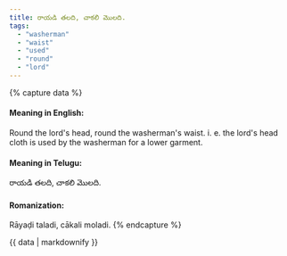 ```yaml
---
title: రాయడి తలది, చాకలి మొలది.
tags:
  - "washerman"
  - "waist"
  - "used"
  - "round"
  - "lord"
---
```


{% capture data %}
#### Meaning in English:
Round the lord's head, round the washerman's waist.
i. e. the lord's head cloth is used by the washerman for a lower garment.

#### Meaning in Telugu:
రాయడి తలది, చాకలి మొలది.

#### Romanization:
Rāyaḍi taladi, cākali moladi.
{% endcapture %}

{{ data | markdownify }}

